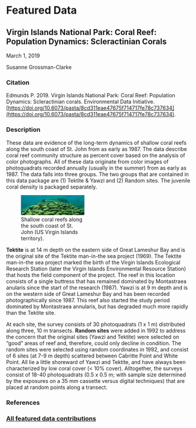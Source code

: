 # Featured Data

## Virgin Islands National Park: Coral Reef: Population Dynamics: Scleractinian Corals

March 1, 2019

Susanne Grossman-Clarke

### Citation

Edmunds P. 2019. Virgin Islands National Park: Coral Reef: Population Dynamics: Scleractinian corals. Environmental Data Initiative. [https://doi.org/10.6073/pasta/8cd311eae47675f714717fe78c737634](https://doi.org/10.6073/pasta/8cd311eae47675f714717fe78c737634).

### Description

These data are evidence of the long-term dynamics of shallow coral reefs along the south coast of St. John from as early as 1987. The data describe coral reef community structure as percent cover based on the analysis of color photographs. All of these data originate from color images of photoquadrats recorded annually (usually in the summer) from as early as 1987. The data falls into three groups. The two groups that are contained in this data package are (1) Tektite & Yawzi and (2) Random sites. The juvenile coral density is packaged separately.

<div class="figure_featured" style="width: 50%;">
    <figure>
       <img id="pickme" src="/static/images/featured_data/coral_reefs_virgin_islands_1.png" alt="researcher"/>
       <figcaption class="figure-caption">Shallow coral reefs along the south coast of St. John (US Virgin Islands territory).</figcaption>
    </figure>
</div>

**Tektite** is at 14 m depth on the eastern side of Great Lameshur Bay and is the original site of the Tektite man-in-the sea project (1969). The Tektite man-in-the sea project marked the birth of the Virgin Islands Ecological Research Station (later the Virgin Islands Environmental Resource Station) that hosts the field component of the project. The reef in this location consists of a single buttress that has remained dominated by Montastraea anularis since the start of the research (1987). Yawzi is at 9 m depth and is on the western side of Great Lameshur Bay and has been recorded photographically since 1987. This reef also started the study period dominated by Montastraea annularis, but has degraded much more rapidly than the Tektite site.

At each site, the survey consists of 30 photoquadrats (1 x 1 m) distributed along three, 10 m transects. **Random sites** were added in 1992 to address the concern that the original sites (Yawzi and Tektite) were selected on “good” areas of reef and, therefore, could only decline in condition. The random sites were selected using random coordinates in 1992, and consist of 6 sites (at 7-9 m depth) scattered between Cabritte Point and White Point. All lie a little shoreward of Yawzi and Tektite, and have always been characterized by low coral cover (< 10% cover). Alltogether, the surveys consist of 18-40 photoquadrats (0.5 x 0.5 m; with sample size determined by the exposures on a 35 mm cassette versus digital techniques) that are placed at random points along a transect.

### References

### [All featured data contributions](/templates/featured_data/featured-grid)